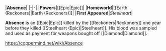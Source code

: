 |**Absence**|
|-|-|
|**Powers**|[[Epic\|Epic]]|
|**Homeworld**|[[Earth (Reckoners)\|Earth (Reckoners)]]|
|**First Appeared**|*Steelheart*|

**Absence** is an [[Epic\|Epic]] killed by the [[Reckoners\|Reckoners]] one year before they killed [[Steelheart (Epic)\|Steelheart]]. His blood was sampled and used as payment for weapons bought off [[Diamond\|Diamond]].




https://coppermind.net/wiki/Absence